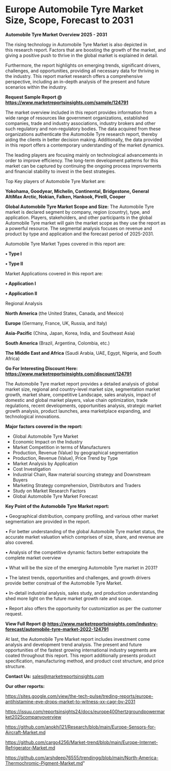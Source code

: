 # Europe Automobile Tyre Market Size, Scope, Forecast to 2031

<Strong> Automobile Tyre Market Overview 2025 - 2031</strong>

The rising technology in Automobile Tyre Market is also depicted in this research report. Factors that are boosting the growth of the market, and giving a positive push to thrive in the global market is explained in detail.

Furthermore, the report highlights on emerging trends, significant drivers, challenges, and opportunities, providing all necessary data for thriving in the industry. This report market research offers a comprehensive perspective, including an in-depth analysis of the present and future scenarios within the industry.

<strong>Request Sample Report @ <a href=https://www.marketreportsinsights.com/sample/124791>https://www.marketreportsinsights.com/sample/124791</a></strong>

The market overview included in this report provides information from a wide range of resources like government organizations, established companies, trade and industry associations, industry brokers and other such regulatory and non-regulatory bodies. The data acquired from these organizations authenticate the Automobile Tyre research report, thereby aiding the clients in better decision making. Additionally, the data provided in this report offers a contemporary understanding of the market dynamics.

The leading players are focusing mainly on technological advancements in order to improve efficiency. The long-term development patterns for this market can be captured by continuing the ongoing process improvements and financial stability to invest in the best strategies.

Top Key players of Automobile Tyre Market are:

<strong>Yokohama, Goodyear, Michelin, Continental, Bridgestone, General AltiMax Arctic, Nokian, Falken, Hankook, Pirelli, Cooper</strong>

<strong><b>Global Automobile Tyre Market Scope and Size:</b></strong>
The Automobile Tyre market is declared segment by company, region (country), type, and application. Players, stakeholders, and other participants in the global Automobile Tyre market will gain the market scope as they use the report as a powerful resource. The segmental analysis focuses on revenue and product by type and application and the forecast period of 2025-2031.

Automobile Tyre Market Types covered in this report are:

<strong>• Type I

• Type II</strong>

Market Applications covered in this report are:

<strong>• Application I

• Application II</strong> 

Regional Analysis

<strong>North America</strong> (the United States, Canada, and Mexico)

<strong>Europe</strong> (Germany, France, UK, Russia, and Italy)

<strong>Asia-Pacific</strong> (China, Japan, Korea, India, and Southeast Asia)

<strong>South America</strong> (Brazil, Argentina, Colombia, etc.)

<strong>The Middle East and Africa</strong> (Saudi Arabia, UAE, Egypt, Nigeria, and South Africa)

<strong>Go For Interesting Discount Here: <a href=https://www.marketreportsinsights.com/discount/124791>https://www.marketreportsinsights.com/discount/124791</a></strong>

The Automobile Tyre market report provides a detailed analysis of global market size, regional and country-level market size, segmentation market growth, market share, competitive Landscape, sales analysis, impact of domestic and global market players, value chain optimization, trade regulations, recent developments, opportunities analysis, strategic market growth analysis, product launches, area marketplace expanding, and technological innovations.

<strong><b>Major factors covered in the report:</b></strong>
<ul>
  <li>Global Automobile Tyre Market </li>
  <li>Economic Impact on the Industry</li>
  <li>Market Competition in terms of Manufacturers</li>
  <li>Production, Revenue (Value) by geographical segmentation</li>
  <li>Production, Revenue (Value), Price Trend by Type</li>
  <li>Market Analysis by Application</li>
  <li>Cost Investigation</li>
  <li>Industrial Chain, Raw material sourcing strategy and Downstream Buyers</li>
  <li>Marketing Strategy comprehension, Distributors and Traders</li>
  <li>Study on Market Research Factors</li>
  <li>Global Automobile Tyre Market Forecast</li>
</ul>

<strong><b>Key Point of the Automobile Tyre Market report:</b></strong>

• Geographical distribution, company profiling, and various other market segmentation are provided in the report.

• For better understanding of the global Automobile Tyre market status, the accurate market valuation which comprises of size, share, and revenue are also covered.

• Analysis of the competitive dynamic factors better extrapolate the complete market overview

• What will be the size of the emerging Automobile Tyre market in 2031?

• The latest trends, opportunities and challenges, and growth drivers provide better construal of the Automobile Tyre Market.

• In-detail industrial analysis, sales study, and production understanding shed more light on the future market growth rate and scope.

• Report also offers the opportunity for customization as per the customer request.

<strong><b>View Full Report @ <a href=https://www.marketreportsinsights.com/industry-forecast/automobile-tyre-market-2022-124791>https://www.marketreportsinsights.com/industry-forecast/automobile-tyre-market-2022-124791</a></b></strong>


At last, the Automobile Tyre Market report includes investment come analysis and development trend analysis. The present and future opportunities of the fastest growing international industry segments are coated throughout this report. This report additionally presents product specification, manufacturing method, and product cost structure, and price structure.

<strong>Contact Us:</strong>
sales@marketreportsinsights.com

<strong>Our other reports:</strong>

<a href=https://sites.google.com/view/the-tech-pulse/treding-reports/europe-antihistamine-eye-drops-market-to-witness-xx-cagr-by-2031>https://sites.google.com/view/the-tech-pulse/treding-reports/europe-antihistamine-eye-drops-market-to-witness-xx-cagr-by-2031</a>

<a href=https://issuu.com/reportsinsights24/docs/europe400hertzgroundpowermarket2025companyoverview>https://issuu.com/reportsinsights24/docs/europe400hertzgroundpowermarket2025companyoverview</a>

<a href=https://github.com/anokhi121/Research/blob/main/Europe-Sensors-for-Aircraft-Market.md>https://github.com/anokhi121/Research/blob/main/Europe-Sensors-for-Aircraft-Market.md</a>

<a href=https://github.com/cargo4256/Market-trend/blob/main/Europe-Internet-Refrigerator-Market.md>https://github.com/cargo4256/Market-trend/blob/main/Europe-Internet-Refrigerator-Market.md</a>

<a href=https://github.com/arshdeep76555/trendingg/blob/main/North-America-Thermochromic-Pigment-Market.md>https://github.com/arshdeep76555/trendingg/blob/main/North-America-Thermochromic-Pigment-Market.md</a>"
